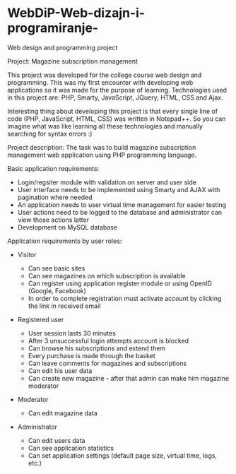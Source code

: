 # WebDiP-Web-dizajn-i-programiranje-
Web design and programming project

Project: Magazine subscription management

This project was developed for the college course web design and programming. This was my first encounter with developing web applications so it was made for the purpose of learning. Technologies used in this project are: PHP, Smarty, JavaScript, JQuery, HTML, CSS and Ajax.

Interesting thing about developing this project is that every single line of code (PHP, JavaScript, HTML, CSS) was written in Notepad++. So you can imagine what was like learning all these technologies and manually searching for syntax errors :)

Project description:
The task was to build magazine subscription management web application using PHP programming language.

Basic application requirements:
  - Login/regsiter module with validation on server and user side
  - User interface needs to be implemented using Smarty and AJAX with pagination where needed
  - An application needs to user virtual time management for easier testing
  - User actions need to be logged to the database and administrator can view those actions latter
  - Development on MySQL database
  

Application requirements by user roles:

  - Visitor
      - Can see basic sites
      - Can see magazines on which subscription is available
      - Can register using application register module or using OpenID (Google, Facebook)
      - In order to complete registration must activate account by clicking the link in received email
  
  - Registered user
      - User session lasts 30 minutes
      - After 3 unsuccessful login attempts account is blocked
      - Can browse his subscriptions and extend them
      - Every purchase is made through the basket
      - Can leave comments for magazines and subscriptions
      - Can edit his user data
      - Can create new magazine - after that admin can make him magazine moderator
  
  - Moderator
      - Can edit magazine data
  
  - Administrator
      - Can edit users data
      - Can see application statistics
      - Can set application settings (default page size, virtual time, logs, etc.)
